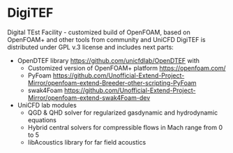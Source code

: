 # DigiTEF
Digital TEst Facility - customized build of OpenFOAM, based on OpenFOAM+ and other tools from community and UniCFD
DigiTEF is distributed under GPL v.3 license and includes next parts:
* OpenDTEF library https://github.com/unicfdlab/OpenDTEF with
    * Customized version of OpenFOAM+ platform https://openfoam.com/
    * PyFoam https://github.com/Unofficial-Extend-Project-Mirror/openfoam-extend-Breeder-other-scripting-PyFoam
    * swak4Foam https://github.com/Unofficial-Extend-Project-Mirror/openfoam-extend-swak4Foam-dev
* UniCFD lab modules
    * QGD & QHD solver for regularized gasdynamic and hydrodynamic equations
    * Hybrid central solvers for compressible flows in Mach range from 0 to 5
    * libAcoustics library for far field acoustics
